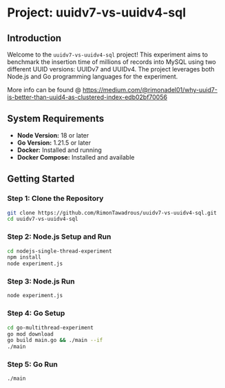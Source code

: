 # Project: uuidv7-vs-uuidv4-sql

## Introduction

Welcome to the `uuidv7-vs-uuidv4-sql` project! This experiment aims to benchmark the insertion time of millions of records into MySQL using two different UUID versions: UUIDv7 and UUIDv4. The project leverages both Node.js and Go programming languages for the experiment.

More info can be found @ https://medium.com/@rimonadel01/why-uuid7-is-better-than-uuid4-as-clustered-index-edb02bf70056

## System Requirements

- **Node Version:** 18 or later
- **Go Version:** 1.21.5 or later
- **Docker:** Installed and running
- **Docker Compose:** Installed and available

## Getting Started

### Step 1: Clone the Repository

```bash
git clone https://github.com/RimonTawadrous/uuidv7-vs-uuidv4-sql.git
cd uuidv7-vs-uuidv4-sql
```

### Step 2: Node.js Setup and Run

```bash
cd nodejs-single-thread-experiment
npm install
node experiment.js
```

### Step 3: Node.js Run

```bash
node experiment.js
```

### Step 4: Go Setup

```bash
cd go-multithread-experiment
go mod download
go build main.go && ./main --if
./main
```

### Step 5: Go Run

```bash
./main
```

<!--
# Connect to the database

# For UUIDv4
## Create chat_messages table
## Insert records and get time (sum of every insertion)

# Stop Docker & delete volume (Important to avoid affecting UUIDv7 insertions)
docker-compose down -v

# Wait 1 sec (let the system clean any swap)

# For UUIDv7
## Create chat_messages table
## Insert records and get time

# Stop Docker & delete volume

# Wait 1 sec

# For Integer
## Create chat_messages table
## Insert records and get time

# Stop Docker & delete volume

# Wait 1 sec -->
